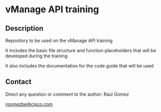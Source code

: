 # vManage API training

## Description

Repository to be used on the vManage API training

It includes the basic file structure and function placeholders that will be developed during the training

It also includes the documentation for the code guide that will be used

## Contact

Direct any question or comment to the author: Raul Gomez

  rgomezbe@cisco.com